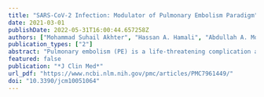 ```yaml
---
title: "SARS-CoV-2 Infection: Modulator of Pulmonary Embolism Paradigm"
date: 2021-03-01
publishDate: 2022-05-31T16:00:44.657258Z
authors: ["Mohammad Suhail Akhter", "Hassan A. Hamali", "Abdullah A. Mobarki", "Hina Rashid", "Johannes Oldenburg", "Arijit Biswas"]
publication_types: ["2"]
abstract: "Pulmonary embolism (PE) is a life-threatening complication arising from venous thromboembolism with a difficult diagnosis and treatment and is often associated with increased mortality and morbidity. PE had a significantly low incidence prior to the COVID-19 epidemic. This condition saw a sharp surge during the COVID-19 pandemic, indicating an evident viral influence on PE’s pathophysiology in COVID-19 patients. The hypercoagulable state induced by the viral load seems to be the major contributor, and the classical causative factors seem to play a lesser role. PE in COVID-19 infection has become a mammoth challenge since the diagnosis is quite challenging due to overlapping symptoms, lack of prior-known predisposing risk factors, limited resources, and viral transmittance risk. Numerous factors arising out of the viral load or treatment lead to an increased risk for PE in COVID-19 patients, besides the fact that certain unknown risk factors may also contribute to the incidence of PE in COVID-19 patients. The management of PE in COVID-19 infection mainly comprises thromboprophylaxis and anticoagulant therapy with mechanical ventilation, depending on the risk stratification of the patient, with a post-COVID-19 management that prevents recurrent PE and complications. This review aims to discuss various aspects of COVID-19-infection-associated PE and major differential aspects from non-COVID-19 PE."
featured: false
publication: "*J Clin Med*"
url_pdf: "https://www.ncbi.nlm.nih.gov/pmc/articles/PMC7961449/"
doi: "10.3390/jcm10051064"
---
```


